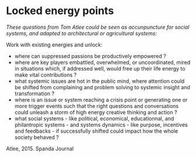 # Locked energy points

_These questions from Tom Atlee could be seen as accunpuncture for social systems, and adapted to architectural or agricultural systems:_

Work with existing energies and unlock:
- where can suppressed passions be productively empowered ?
- where are key players embattled, overwhelmed, or uncoordinated, mired in situations which, if addressed well, would free up their life energy to make vital contributions ?
- what systemic issues are hot in the public mind, where attention could be shifted from complaining  and problem solving to systemic insight and transformation ?
- where is an issue or system reaching a crisis point or generating one or more trigger events such that the right questions and conversations could unleash a storm of high energy creative thinking and action ?
- what social systems - like political, economical, educationnal, and philantropic systems - and systems dynamics - like purpose, incentives and feedbacks - if successfully shifted could impact how the whole society behaved ?

Atlee, 2015. Spanda Journal
